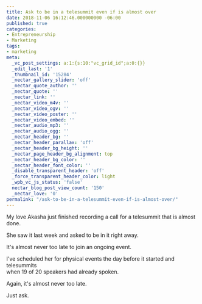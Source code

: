 ```yaml
---
title: Ask to be in a telesummit even if is almost over
date: 2018-11-06 16:12:46.000000000 -06:00
published: true
categories:
- Entrepreneurship
- Marketing
tags:
- marketing
meta:
  _vc_post_settings: a:1:{s:10:"vc_grid_id";a:0:{}}
  _edit_last: '1'
  _thumbnail_id: '15284'
  _nectar_gallery_slider: 'off'
  _nectar_quote_author: ''
  _nectar_quote: ''
  _nectar_link: ''
  _nectar_video_m4v: ''
  _nectar_video_ogv: ''
  _nectar_video_poster: ''
  _nectar_video_embed: ''
  _nectar_audio_mp3: ''
  _nectar_audio_ogg: ''
  _nectar_header_bg: ''
  _nectar_header_parallax: 'off'
  _nectar_header_bg_height: ''
  _nectar_page_header_bg_alignment: top
  _nectar_header_bg_color: ''
  _nectar_header_font_color: ''
  _disable_transparent_header: 'off'
  _force_transparent_header_color: light
  _wpb_vc_js_status: 'false'
  nectar_blog_post_view_count: '150'
  _nectar_love: '0'
permalink: "/ask-to-be-in-a-telesummit-even-if-is-almost-over/"
---
```

<p>My love Akasha just finished recording a call for a telesummit that is almost done.</p>
<p>She saw it last week and asked to be in it right away.</p>
<p>It's almost never too late to join an ongoing event.</p>
<p>I've scheduled her for physical events the day before it started and telesummits<br />
when 19 of 20 speakers had already spoken.</p>
<p>Again, it's almost never too late.</p>
<p>Just ask.</p>
